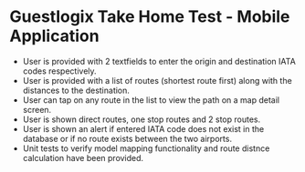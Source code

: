 # Guestlogix Take Home Test - Mobile Application
- User is provided with 2 textfields to enter the origin and destination IATA codes respectively.
- User is provided with a list of routes (shortest route first) along with the distances to the destination.
- User can tap on any route in the list to view the path on a map detail screen.
- User is shown direct routes, one stop routes and 2 stop routes.
- User is shown an alert if entered IATA code does not exist in the database or if no route exists between the two airports.
- Unit tests to verify model mapping functionality and route distnce calculation have been provided.

